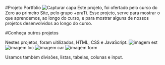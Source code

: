 #Projeto Portfólio
![Capturar capa](https://user-images.githubusercontent.com/119461685/221361787-21a20ae3-27e3-4000-96fe-d8bac868c367.PNG)
Este projeto, foi ofertado pelo curso do Zero ao primeiro Site, pelo grupo +praTi. Esse projeto, serve para mostrar o que aprendemos, ao longo do curso, e para mostrar alguns de nossos projetos desenvolvidos ao longo do curso.

#Conheça outros projetos

Nestes projetos, foram uitilizados, HTML, CSS e JavaScript.
![imagem est](https://user-images.githubusercontent.com/119461685/221362289-6b7842f8-46b3-49c1-978b-11a5e91b284f.PNG)
![imagem loc](https://user-images.githubusercontent.com/119461685/221362310-266a1348-c42d-40a6-846c-c623978d9ecf.PNG)
![imagem car](https://user-images.githubusercontent.com/119461685/221362324-aeb59501-b7e5-4699-92ca-6268b7d753e7.PNG)
![imagem form](https://user-images.githubusercontent.com/119461685/221362338-fb99b87c-ccd5-4f4b-aa59-94757748ac8d.PNG)

Usamos também divisões, listas, tabelas, colunas e input.


